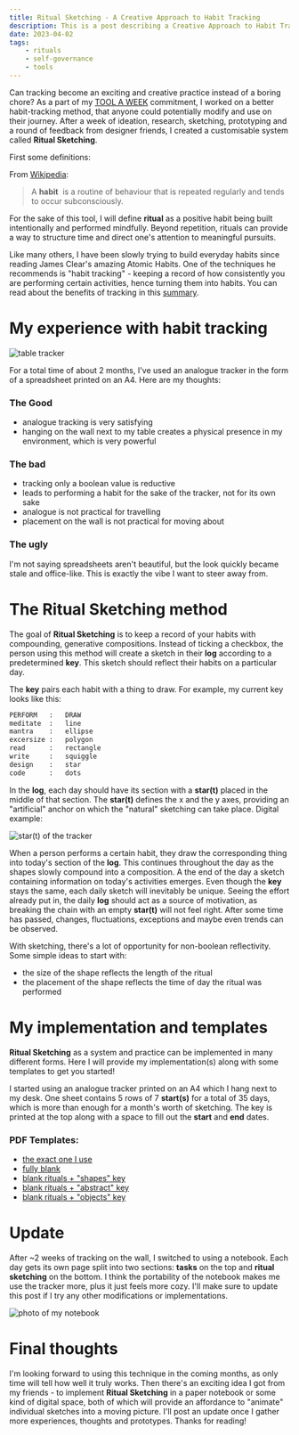 ```yaml
---
title: Ritual Sketching - A Creative Approach to Habit Tracking
description: This is a post describing a Creative Approach to Habit Tracking.
date: 2023-04-02
tags:
    - rituals
    - self-governance
    - tools
---
```


Can tracking become an exciting and creative practice instead of a boring chore? As a part of my [TOOL A WEEK](https://www.are.na/prompt-club/tool-a-week) commitment, I worked on a better habit-tracking method, that anyone could potentially modify and use on their journey. After a week of ideation, research, sketching, prototyping and a round of feedback from designer friends, I created a customisable system called **Ritual Sketching**.

First some definitions:

From [Wikipedia](https://en.wikipedia.org/wiki/Habit):
> A **habit**  is a routine of behaviour that is repeated regularly and tends to occur subconsciously.

For the sake of this tool, I will define **ritual** as a positive habit being built intentionally and performed mindfully. Beyond repetition, rituals can provide a way to structure time and direct one's attention to meaningful pursuits.

Like many others, I have been slowly trying to build everyday habits since reading James Clear's amazing Atomic Habits. One of the techniques he recommends is "habit tracking" - keeping a record of how consistently you are performing certain activities, hence turning them into habits. You can read about the benefits of tracking in this [summary](https://www.are.na/block/14441936).

# My experience with habit tracking
![table tracker](/blog/attachments/table_tracker.png)

For a total time of about 2 months, I've used an analogue tracker in the form of a spreadsheet printed on an A4. Here are my thoughts:

### The Good
- analogue tracking is very satisfying
- hanging on the wall next to my table creates a physical presence in my environment, which is very powerful

### The bad
- tracking only a boolean value is reductive
- leads to performing a habit for the sake of the tracker, not for its own sake
- analogue is not practical for travelling
- placement on the wall is not practical for moving about

### The ugly
I'm not saying spreadsheets aren't beautiful, but the look quickly became stale and office-like. This is exactly the vibe I want to steer away from.

# The Ritual Sketching method
The goal of **Ritual Sketching** is to keep a record of your habits with compounding, generative compositions. Instead of ticking a checkbox, the person using this method will create a sketch in their **log** according to a predetermined **key**. This sketch should reflect their habits on a particular day.

The **key** pairs each habit with a thing to draw. For example, my current key looks like this:
```python
PERFORM   :   DRAW
meditate  :   line
mantra    :   ellipse
excersize :   polygon
read      :   rectangle
write     :   squiggle
design    :   star
code      :   dots
````

In the **log**, each day should have its section with a **star(t)** placed in the middle of that section. The **star(t)** defines the x and the y axes, providing an "artificial" anchor on which the "natural" sketching can take place. Digital example: 

![star(t) of the tracker](/blog/attachments/start_tracker.png)

When a person performs a certain habit, they draw the corresponding thing into today's section of the **log**. This continues throughout the day as the shapes slowly compound into a composition. A the end of the day a sketch containing information on today's activities emerges. Even though the **key** stays the same, each daily sketch will inevitably be unique. Seeing the effort already put in, the daily **log** should act as a source of motivation, as breaking the chain with an empty **star(t)** will not feel right. After some time has passed, changes, fluctuations, exceptions and maybe even trends can be observed.

With sketching, there's a lot of opportunity for non-boolean reflectivity. Some simple ideas to start with: 
- the size of the shape reflects the length of the ritual
- the placement of the shape reflects the time of day the ritual was performed

# My implementation and templates
**Ritual Sketching** as a system and practice can be implemented in many different forms. Here I will provide my implementation(s) along with some templates to get you started!

I started using an analogue tracker printed on an A4 which I hang next to my desk. One sheet contains 5 rows of 7 **start(s)** for a total of 35 days, which is more than enough for a month's worth of sketching. The key is printed at the top along with a space to fill out the **start** and **end** dates.

### PDF Templates:
- [the exact one I use](/blog/attachments/templates_tracker/MINE.pdf)
- [fully blank](/blog/attachments/templates_tracker/BLANK_BLANK.pdf)
- [blank rituals + "shapes" key](/blog/attachments/templates_tracker/BLANK_SHAPES.pdf)
- [blank rituals + "abstract" key](/blog/attachments/templates_tracker/BLANK_ABSTRACT.pdf)
- [blank rituals + "objects" key](/blog/attachments/templates_tracker/BLANK_OBJECTS.pdf)

# Update
After ~2 weeks of tracking on the wall, I switched to using a notebook. Each day gets its own page split into two sections: **tasks** on the top and **ritual sketching** on the bottom. I think the portability of the notebook makes me use the tracker more, plus it just feels more cozy. I'll make sure to update this post if I try any other modifications or implementations.

![photo of my notebook](/blog/attachments/notebook_tracker.jpeg)

# Final thoughts
I'm looking forward to using this technique in the coming months, as only time will tell how well it truly works. Then there's an exciting idea I got from my friends - to implement **Ritual Sketching** in a paper notebook or some kind of digital space, both of which will provide an affordance to "animate" individual sketches into a moving picture. I'll post an update once I gather more experiences, thoughts and prototypes. Thanks for reading! 

